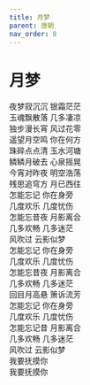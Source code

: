 ```yaml
---
title: 月梦
parent: 唐朝
nav_order: 8
---
```


# 月梦

夜梦寂沉沉 银霜茫茫  
玉魂飘散落 几多凄凉  
独步漫长宵 风过花零  
遥望月空鸣 你在何方  
珠碎点点清 玉水河塘  
鳞鳞月破去 心泉摇晃  
今宵对昨夜 明空浩荡  
残思追穹方 月已西往  
怎能忘记 你在身旁  
几度欢乐 几度忧伤  
怎能忘昔夜 月影离合  
几多欢畅 几多迷茫  
风吹过 云影似梦  
怎能忘记 你在身旁  
几度欢乐 几度忧伤  
怎能忘昔夜 月影离合  
几多欢畅 几多迷茫  
回目月高悬 箫诉流芳  
怎能忘记 你在身旁  
几度欢乐 几度忧伤  
怎能忘记昔 月影离合  
几多欢畅 几多迷茫  
风吹过 云影似梦  
我要抚摸你  
我要抚摸你